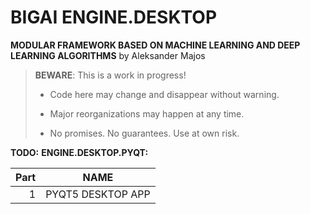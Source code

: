 # BIGAI ENGINE.DESKTOP

**MODULAR FRAMEWORK BASED ON MACHINE LEARNING AND DEEP LEARNING ALGORITHMS** by Aleksander Majos

> **BEWARE**: This is a work in progress!
>
> * Code here may change and disappear without warning.
>
> * Major reorganizations may happen at any time.
>
> * No promises. No guarantees. Use at own risk.

**TODO:**
**ENGINE.DESKTOP.PYQT:**

Part|       NAME        
---:|:-----------------:
1| PYQT5 DESKTOP APP |1


